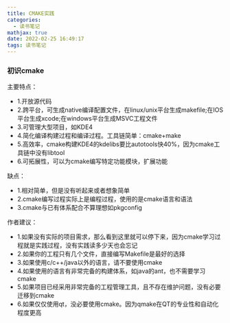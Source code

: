 ```yaml
---
title: CMAKE实践
categories:
  - 读书笔记
mathjax: true
date: 2022-02-25 16:49:17
tags: 读书笔记
---
```


### 初识cmake
主要特点：
- 1.开放源代码
- 2.跨平台，可生成native编译配置文件，在linux/unix平台生成makefile;在IOS平台生成xcode;在windows平台生成MSVC工程文件
- 3.可管理大型项目，如KDE4
- 4.简化编译构建过程和编译过程。工具链简单：cmake+make
- 5.高效率，cmake构建KDE4的kdelibs要比autotools快40%，因为cmake工具链中没有libtool
- 6.可拓展性，可以为cmake编写特定功能模块，扩展功能

缺点：
- 1.相对简单，但是没有听起来或者想象简单
- 2.cmake编写过程实际上是编程过程，使用的是cmake语言和语法
- 3.cmake与已有体系配合不算理想如pkgconfig

作者建议：
- 1.如果没有实际的项目需求，那么看到这里就可以停下来，因为cmake学习过程就是实践过程，没有实践读多少天也会忘记
- 2.如果你的工程只有几个文件，直接编写Makefile是最好的选择
- 3.如果使用c/c++/java以外的语言，请不要使用cmake
- 4.如果使用的语言有非常完备的构建体系，如java的ant，也不需要学习cmake
- 5.如果项目已经采用非常完备的工程管理工具，且不存在维护问题，没有必要迁移到cmake
- 6.如果仅仅使用qt，没必要使用cmake。因为qmake在QT的专业性和自动化程度更高

